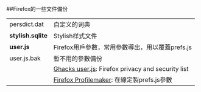 ##Firefox的一些文件備份

| | |
| :-- | :-- |
| persdict.dat | 自定义的词典 |
| **stylish.sqlite** | Stylish样式文件 |
| **user.js** | Firefox用戶參數，常用參數導出，用以覆蓋prefs.js |
| user.js.bak | 暫不用的參數備份 |
| | [Ghacks user.js](http://www.ghacks.net/category/firefox/): Firefox privacy and security list |
| | [Firefox Profilemaker](https://ffprofile.com/#start): 在線定製prefs.js參數 |
